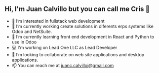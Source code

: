 ## Hi, I'm Juan Calvillo but you can call me Cris 👋

- 👀 I’m  interested in fullstack web development
- 🔭 I’m currently working create solutions in diferents erps systems like Odoo and NetSuite.
- 🌱 I’m currently learning front end development in React and Python to use in Odoo
- 💻 I'm working on Lead One LLC as Lead Developer
- 👯 I’m looking to collaborate on web site applications and desktop applications.
- 📫 You can reach me at juanc.calvilloj@gmail.com 
